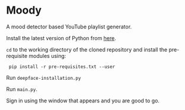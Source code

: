 # Moody
A mood detector based YouTube playlist generator.

Install the latest version of Python from [here](https://www.python.org/downloads/).

 ```cd``` to the working directory of the cloned repository and install the pre-requisite modules using:
 ```
  pip install -r pre-requisites.txt --user
```
Run ```deepface-installation.py```

Run ```main.py```.

Sign in using the window that appears and you are good to go.
